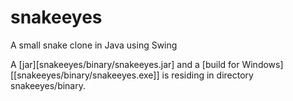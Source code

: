 # snakeeyes
A small snake clone in Java using Swing

A [jar][snakeeyes/binary/snakeeyes.jar] and a [build for Windows][[snakeeyes/binary/snakeeyes.exe]] is residing in directory snakeeyes/binary.
